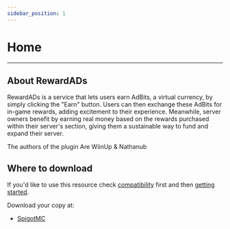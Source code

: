 ```yaml
---
sidebar_position: 1
---
```


# Home

---

## About RewardADs

RewardADs is a service that lets users earn AdBits, a virtual currency, 
by simply clicking the "Earn" button. Users can then exchange these AdBits 
for in-game rewards, adding excitement to their experience. Meanwhile, server 
owners benefit by earning real money based on the rewards purchased within their 
server's section, giving them a sustainable way to fund and expand their server.

The authors of the plugin Are WiinUp & Nathanub

## Where to download

If you'd like to use this resource check [compatibility](compatibility.md) first and then [getting started](/setup/plugin-installation.md).


Download your copy at:

- [SpigotMC](https://spi.rewardads.it)